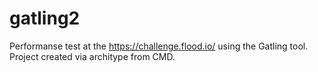 # gatling2
Performanse test at the https://challenge.flood.io/ using the Gatling tool. Project created via architype from CMD.
